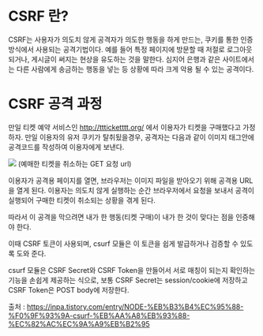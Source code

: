 # CSRF 란?
CSRF는 사용자가 의도치 않게 공격자가 의도한 행동을 하게 만드는, 쿠키를 통한 인증방식에서 사용되는 공격기법이다.
예를 들어 특정 페이지에 방문할 때 저절로 로그아웃되거나, 게시글이 써지는 현상을 유도하는 것을 말한다.
심지어 은행과 같은 사이트에서는 다른 사람에게 송금하는 행동을 넣는 등 상황에 따라 크게 악용 될 수 있는 공격이다.

# CSRF 공격 과정
만일 티켓 예약 서비스인 http://ttticketttt.org/ 에서 이용자가 티켓을 구매했다고 가정하자.
만일 이용자의 유저 쿠키가 탈취됬을경우, 공격자는 다음과 같이 이미지 태그안에 공격코드를 작성하여 이용자에게 보낸다.

<img src="http://ttticketttt.org/ticket-cancel/?user_id=134"> (예매한 티켓을 취소하는 GET 요청 url)

이용자가 공격용 페이지를 열면, 브라우저는 이미지 파일을 받아오기 위해 공격용 URL을 열게 된다.
이용자는 의도치 않게 실행하는 순간 브라우저에서 요청을 보내서 공격이 실행되어 구매한 티켓이 취소되는 상황을 겪게 된다.

따라서 이 공격을 막으려면 내가 한 행동(티켓 구매)이 내가 한 것이 맞다는 점을 인증해야 한다.

이때 CSRF 토큰이 사용되며, csurf 모듈은 이 토큰을 쉽게 발급하거나 검증할 수 있도록 도와 준다.

csurf 모듈은 CSRF Secret와 CSRF Token을 만들어서 서로 매칭이 되는지 확인하는 기능을 손쉽게 제공하는 식으로, 보통 CSRF Secret는 session/cookie에 저장하고 CSRF Token은 POST body에 저장한다.


출처 : https://inpa.tistory.com/entry/NODE-%EB%B3%B4%EC%95%88-%F0%9F%93%9A-csurf-%EB%AA%A8%EB%93%88-%EC%82%AC%EC%9A%A9%EB%B2%95